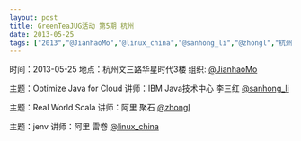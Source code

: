 ```yaml
---
layout: post
title: GreenTeaJUG活动 第5期 杭州
date: 2013-05-25
tags: ["2013","@JianhaoMo","@linux_china","@sanhong_li","@zhongl","杭州","活动"]
---
```


时间：2013-05-25
地点：杭州文三路华星时代3楼
组织: [@JianhaoMo](http://weibo.com/halmo)

主题：Optimize Java for Cloud
讲师：IBM Java技术中心  李三红 [@sanhong_li]("http://weibo.com/n/sanhong_li)

主题：Real World Scala
讲师：阿里 聚石 [@zhongl]("http://weibo.com/n/zhongl)

主题：jenv
讲师：阿里 雷卷 [@linux_china]("http://weibo.com/n/linux_china)